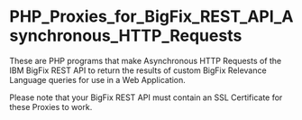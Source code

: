 # PHP_Proxies_for_BigFix_REST_API_Asynchronous_HTTP_Requests
These are PHP programs that make Asynchronous HTTP Requests of the IBM BigFix REST API to return the results of custom BigFix Relevance Language queries for use in a Web Application.


Please note that your BigFix REST API must contain an SSL Certificate for these Proxies to work.
